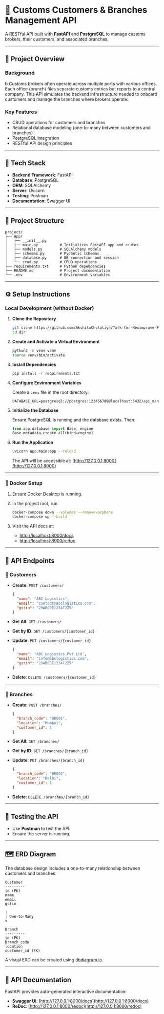 
# 🚀 Customs Customers & Branches Management API

A RESTful API built with **FastAPI** and **PostgreSQL** to manage customs brokers, their customers, and associated branches.

---

## 📄 Project Overview

### Background
b
Customs brokers often operate across multiple ports with various offices. Each office (branch) files separate customs entries but reports to a central company. This API simulates the backend infrastructure needed to onboard customers and manage the branches where brokers operate.

### Key Features

- CRUD operations for customers and branches  
- Relational database modeling (one-to-many between customers and branches)  
- PostgreSQL integration  
- RESTful API design principles

---

## 🧱 Tech Stack

- **Backend Framework**: FastAPI  
- **Database**: PostgreSQL  
- **ORM**: SQLAlchemy  
- **Server**: Uvicorn  
- **Testing**: Postman  
- **Documentation**: Swagger UI  

---

## 📂 Project Structure

```
project/
├── app/
│   ├── __init__.py
│   ├── main.py          # Initializes FastAPI app and routes
│   ├── models.py        # SQLAlchemy models
│   ├── schemas.py       # Pydantic schemas
│   ├── database.py      # DB connection and session
│   └── crud.py          # CRUD operations
├── requirements.txt     # Python dependencies
├── README.md            # Project documentation
└── .env                 # Environment variables
```

---

## ⚙️ Setup Instructions

### Local Development (without Docker)

1. **Clone the Repository**

   ```bash
   git clone https://github.com/AkshitaChotaliya/Task-for-Neximprove-Full-Stack-Developer.git
   cd dir
   ```

2. **Create and Activate a Virtual Environment**

   ```bash
   python3 -m venv venv
   source venv/bin/activate
   ```

3. **Install Dependencies**

   ```bash
   pip install -r requirements.txt
   ```

4. **Configure Environment Variables**

   Create a `.env` file in the root directory:

   ```
   DATABASE_URL=postgresql://postgres:123456789@localhost:5432/api_managing_custome
   ```

5. **Initialize the Database**

   Ensure PostgreSQL is running and the database exists. Then:

   ```python
   from app.database import Base, engine
   Base.metadata.create_all(bind=engine)
   ```

6. **Run the Application**

   ```bash
   uvicorn app.main:app --reload
   ```

   The API will be accessible at: [http://127.0.0.1:8000](http://127.0.0.1:8000)

---

### 🐳 Docker Setup

1. Ensure Docker Desktop is running.

2. In the project root, run:

   ```bash
   docker-compose down --volumes --remove-orphans
   docker-compose up --build
   ```

3. Visit the API docs at:  
   - [http://localhost:8000/docs](http://localhost:8000/docs)  
   - [http://localhost:8000/redoc](http://localhost:8000/redoc)

---

## 🔌 API Endpoints

### 📁 Customers

- **Create**: `POST /customers/`

  ```json
  {
    "name": "ABC Logistics",
    "email": "contact@abclogistics.com",
    "gstin": "29ABCDE1234F2Z5"
  }
  ```

- **Get All**: `GET /customers/`  
- **Get by ID**: `GET /customers/{customer_id}`  
- **Update**: `PUT /customers/{customer_id}`

  ```json
  {
    "name": "ABC Logistics Pvt Ltd",
    "email": "info@abclogistics.com",
    "gstin": "29ABCDE1234F2Z5"
  }
  ```

- **Delete**: `DELETE /customers/{customer_id}`

---

### 🏢 Branches

- **Create**: `POST /branches/`

  ```json
  {
    "branch_code": "BR001",
    "location": "Mumbai",
    "customer_id": 1
  }
  ```

- **Get All**: `GET /branches/`  
- **Get by ID**: `GET /branches/{branch_id}`  
- **Update**: `PUT /branches/{branch_id}`

  ```json
  {
    "branch_code": "BR002",
    "location": "Delhi",
    "customer_id": 1
  }
  ```

- **Delete**: `DELETE /branches/{branch_id}`

---

## 🧪 Testing the API

- Use **Postman** to test the API.
- Ensure the server is running.

---

## 🗺️ ERD Diagram

The database design includes a one-to-many relationship between customers and branches:

```
Customer
---------
id (PK)
name
email
gstin

|
| One-to-Many
v

Branch
---------
id (PK)
branch_code
location
customer_id (FK)
```

A visual ERD can be created using [dbdiagram.io](https://dbdiagram.io).

---

## 📄 API Documentation

FastAPI provides auto-generated interactive documentation:

- **Swagger UI**: [http://127.0.0.1:8000/docs](http://127.0.0.1:8000/docs)  
- **ReDoc**: [http://127.0.0.1:8000/redoc](http://127.0.0.1:8000/redoc)
